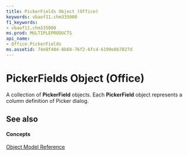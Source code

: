```yaml
---
title: PickerFields Object (Office)
keywords: vbaof11.chm335000
f1_keywords:
- vbaof11.chm335000
ms.prod: MULTIPLEPRODUCTS
api_name:
- Office.PickerFields
ms.assetid: 74e8f404-8b60-76f2-6fc4-6199e8b7027d
---
```



# PickerFields Object (Office)

A collection of  **PickerField** objects. Each **PickerField** object represents a column definition of Picker dialog.


## See also


#### Concepts


[Object Model Reference](reference-object-library-reference-for-office.md)

